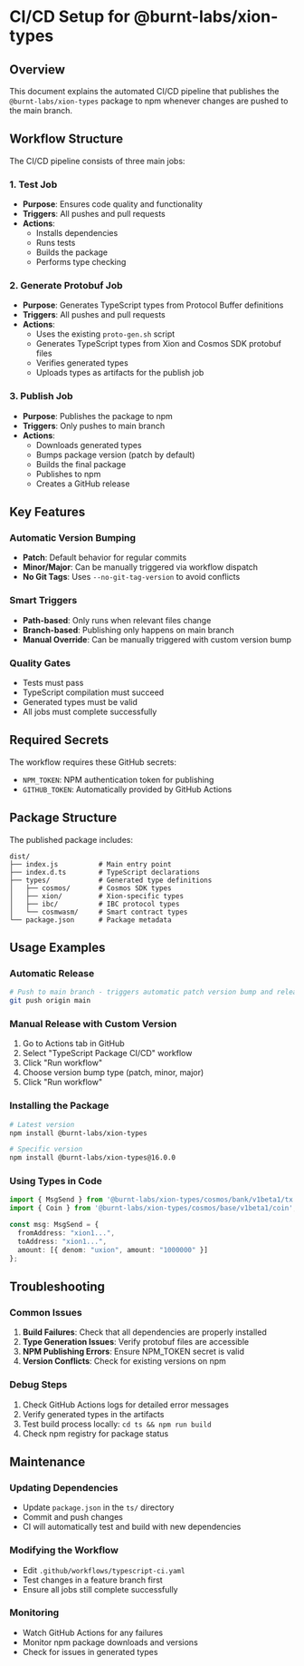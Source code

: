# CI/CD Setup for @burnt-labs/xion-types

## Overview

This document explains the automated CI/CD pipeline that publishes the `@burnt-labs/xion-types` package to npm whenever changes are pushed to the main branch.

## Workflow Structure

The CI/CD pipeline consists of three main jobs:

### 1. Test Job
- **Purpose**: Ensures code quality and functionality
- **Triggers**: All pushes and pull requests
- **Actions**:
  - Installs dependencies
  - Runs tests
  - Builds the package
  - Performs type checking

### 2. Generate Protobuf Job
- **Purpose**: Generates TypeScript types from Protocol Buffer definitions
- **Triggers**: All pushes and pull requests
- **Actions**:
  - Uses the existing `proto-gen.sh` script
  - Generates TypeScript types from Xion and Cosmos SDK protobuf files
  - Verifies generated types
  - Uploads types as artifacts for the publish job

### 3. Publish Job
- **Purpose**: Publishes the package to npm
- **Triggers**: Only pushes to main branch
- **Actions**:
  - Downloads generated types
  - Bumps package version (patch by default)
  - Builds the final package
  - Publishes to npm
  - Creates a GitHub release

## Key Features

### Automatic Version Bumping
- **Patch**: Default behavior for regular commits
- **Minor/Major**: Can be manually triggered via workflow dispatch
- **No Git Tags**: Uses `--no-git-tag-version` to avoid conflicts

### Smart Triggers
- **Path-based**: Only runs when relevant files change
- **Branch-based**: Publishing only happens on main branch
- **Manual Override**: Can be manually triggered with custom version bump

### Quality Gates
- Tests must pass
- TypeScript compilation must succeed
- Generated types must be valid
- All jobs must complete successfully

## Required Secrets

The workflow requires these GitHub secrets:

- `NPM_TOKEN`: NPM authentication token for publishing
- `GITHUB_TOKEN`: Automatically provided by GitHub Actions

## Package Structure

The published package includes:

```
dist/
├── index.js          # Main entry point
├── index.d.ts        # TypeScript declarations
├── types/            # Generated type definitions
│   ├── cosmos/       # Cosmos SDK types
│   ├── xion/         # Xion-specific types
│   ├── ibc/          # IBC protocol types
│   └── cosmwasm/     # Smart contract types
└── package.json      # Package metadata
```

## Usage Examples

### Automatic Release
```bash
# Push to main branch - triggers automatic patch version bump and release
git push origin main
```

### Manual Release with Custom Version
1. Go to Actions tab in GitHub
2. Select "TypeScript Package CI/CD" workflow
3. Click "Run workflow"
4. Choose version bump type (patch, minor, major)
5. Click "Run workflow"

### Installing the Package
```bash
# Latest version
npm install @burnt-labs/xion-types

# Specific version
npm install @burnt-labs/xion-types@16.0.0
```

### Using Types in Code
```typescript
import { MsgSend } from '@burnt-labs/xion-types/cosmos/bank/v1beta1/tx';
import { Coin } from '@burnt-labs/xion-types/cosmos/base/v1beta1/coin';

const msg: MsgSend = {
  fromAddress: "xion1...",
  toAddress: "xion1...",
  amount: [{ denom: "uxion", amount: "1000000" }]
};
```

## Troubleshooting

### Common Issues

1. **Build Failures**: Check that all dependencies are properly installed
2. **Type Generation Issues**: Verify protobuf files are accessible
3. **NPM Publishing Errors**: Ensure NPM_TOKEN secret is valid
4. **Version Conflicts**: Check for existing versions on npm

### Debug Steps

1. Check GitHub Actions logs for detailed error messages
2. Verify generated types in the artifacts
3. Test build process locally: `cd ts && npm run build`
4. Check npm registry for package status

## Maintenance

### Updating Dependencies
- Update `package.json` in the `ts/` directory
- Commit and push changes
- CI will automatically test and build with new dependencies

### Modifying the Workflow
- Edit `.github/workflows/typescript-ci.yaml`
- Test changes in a feature branch first
- Ensure all jobs still complete successfully

### Monitoring
- Watch GitHub Actions for any failures
- Monitor npm package downloads and versions
- Check for issues in generated types
